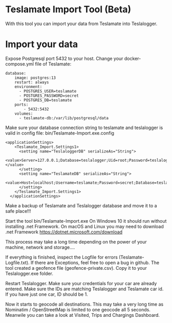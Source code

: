 # Teslamate Import Tool (Beta)

With this  tool you can import your data from Teslamate into Teslalogger.

# Import your data
Expose Postgresql port 5432 to your host. Change your docker-compose.yml file of Teslamate:

```
database:
    image: postgres:13
    restart: always
    environment:
      - POSTGRES_USER=teslamate
      - POSTGRES_PASSWORD=secret
      - POSTGRES_DB=teslamate
    ports:
        - 5432:5432
    volumes:
      - teslamate-db:/var/lib/postgresql/data
```

Make sure your database connection string to teslamate and teslalogger is valid in config file: bin/Teslamate-Import.exe.config

```
<applicationSettings>
    <Teslamate_Import.Settings1>
      <setting name="TeslaloggerDB" serializeAs="String">
        <value>Server=127.0.0.1;Database=teslalogger;Uid=root;Password=teslalogger;</value>
      </setting>
      <setting name="TeslamateDB" serializeAs="String">
        <value>Host=localhost;Username=teslamate;Password=secret;Database=teslamate</value>
      </setting>
    </Teslamate_Import.Settings1>
  </applicationSettings>
  ```
  Make a backup of Teslamate and Teslalogger database and move it to a safe place!!!
  
  Start the tool bin/Teslamate-Import.exe
  On Windows 10 it should run without installing .net Framework. On macOS and Linux you may need to download .net Framework https://dotnet.microsoft.com/download 
  
  This process may take a long time depending on the power of your machine, network and storage....
  
  If everything is finished, inspect the Logfile for errors (Teslamate-Logfile.txt). If there are Exceptions, feel free to open a bug in github.
  The tool created a geofence file  (geofence-private.csv). Copy it to your Teslalogger.exe folder.
  
  Restart Teslalogger. Make sure your credentials for your car are already entered. Make sure the IDs are matching Teslalogger and Teslamate car id. If you have just one car, ID should be 1.
  
  Now it starts to geocode all destinations. This may take a very long time as Nominatim / OpenStreetMap is limited to one geocode all 5 seconds. 
  Meanwile you can take a look at Visited, Trips and Chargings Dashboard.
  
  
